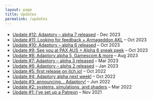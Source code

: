```yaml
---
layout: page
title: Updates
permalink: /updates
---
```


<!-- MailerLite Universal -->
<script>
    (function(w,d,e,u,f,l,n){w[f]=w[f]||function(){(w[f].q=w[f].q||[])
    .push(arguments);},l=d.createElement(e),l.async=1,l.src=u,
    n=d.getElementsByTagName(e)[0],n.parentNode.insertBefore(l,n);})
    (window,document,'script','https://assets.mailerlite.com/js/universal.js','ml');
    ml('account', '797385');
</script>
<!-- End MailerLite Universal -->

<div class="ml-form-center" style="margin-bottom:20px;">
  <div class="ml-embedded" data-form="DGU4vx"></div>
</div>

- [Update #12: Adaptory – alpha 7 released](https://app.mailerlite.com/s5l2f6k2e6) - Dec 2023
- [Update #11: Looking for feedback + Armageddon AKL](https://app.mailerlite.com/k2h1i1b3n0) – Oct 2023
- [Update #10: Adaptory – alpha 6 released](https://app.mailerlite.com/j0b5z1w7m2) – Oct 2023
- [Update #9: See you at PAX AUS + Alpha 6 sneak peek](https://app.mailerlite.com/t1l0m7n5i9) – Oct 2023
- [Update #8: Adaptory alpha 5, Gamescom & more](https://app.mailerlite.com/r5q7z4u2f4) – Aug 2023
- [Update #7: Adaptory – alpha 3 released](https://app.mailerlite.com/b4b2x1o9k6) – Mar 2023
- [Update #6: Adaptory – alpha 2 released](https://app.mailerlite.com/q3m8o9w7t6) – Jan 2023
- [Update #5: first release on itch.io!](https://app.mailerlite.com/d3e6z6s1w4) – Oct 2022
- [Update #4: Adaptory alpha next week!](https://app.mailerlite.com/d0e4a1d4n3) – Oct 2022
- [Update #3: announcing... Adaptory!](https://app.mailerlite.com/j9j6u5f7e1) – Jun 2022
- [Update #2: systems, simulations, and shaders](https://app.mailerlite.com/r2b8j7w3d2) – Mar 2022
- [Update #1: I've set up a Patreon](https://app.mailerlite.com/v1f0t1) – Nov 2021
